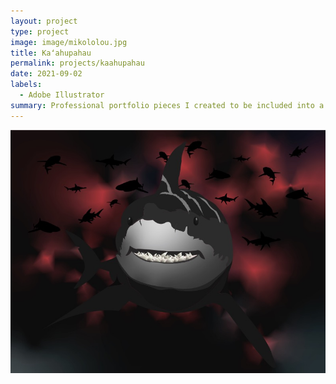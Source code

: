 ```yaml
---
layout: project
type: project
image: image/mikololou.jpg
title: Kaʻahupahau
permalink: projects/kaahupahau
date: 2021-09-02
labels:
  - Adobe Illustrator
summary: Professional portfolio pieces I created to be included into a video project for the Hawaiʻi Papa O Ke Ao Webinar Cultural Series.
---
```


<img class="ui medium right floated rounded image" src="../images/mikololou.jpg">





